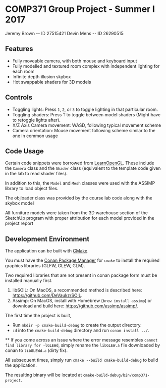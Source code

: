# COMP371 Group Project - Summer I 2017
Jeremy Brown -- ID 27515421
Devin Mens -- ID 26290515


## Features
- Fully moveable camera, with both mouse and keyboard input
- Fully modelled and textured room complex with independent lighting for each room
- Infinite depth illusion skybox
- Hot swappable shaders for 3D models

## Controls
- Toggling lights: Press `1`, `2`, or `3` to toggle lighting in that particular room.
- Toggling shaders: Press `T` to toggle between model shaders (Might have to retoggle lights after).
- X/Z Axis Camera movement: WASD, following typical movement scheme
- Camera orientation: Mouse movement following scheme similar to the one in common usage

## Code Usage
Certain code snippets were borrowed from [LearnOpenGL](https://learnopengl.com). These include the `Camera` class and the `Shader` class (equivalent to the template code given in the lab to read shader files). 

In addition to this, the `Model` and `Mesh` classes were used with the ASSIMP library to load object files.  

The objloader class was provided by the course lab code along with the skybox model

All furniture models were taken from the 3D warehouse section of the SketchUp program with proper attribution for each model provided in the project report


## Development Environment
The application can be built with [CMake](https://cmake.org).

You must have the [Conan Package Manager](https://www.conan.io) for `cmake` to install the required graphics libraries (GLFW, GLEW, GLM).

Two required libraries that are not present in conan package form must be installed manually first. 
1. libSOIL: On MacOS, a recommended method is described here: https://github.com/DeVaukz/SOIL.
2. Assimp: On MacOS, install with Homebrew (`brew install assimp`) or download and build here: https://github.com/assimp/assimp/.

The first time the project is built,
- Run `mkdir -p cmake-build-debug` to create the output directory.
- `cd` into the `cmake-build-debug` directory and run `conan install ../`.

** If you come across an issue where the error message resembles `cannot find library for -lGLEWd`, simply rename the `libGLEW.a` file downloaded by conan to `libGLEWd.a` (dirty fix).

All subsequent times, simply run  `cmake --build cmake-build-debug` to build the application.

The resulting binary will be located at `cmake-build-debug/bin/comp371-project`.

